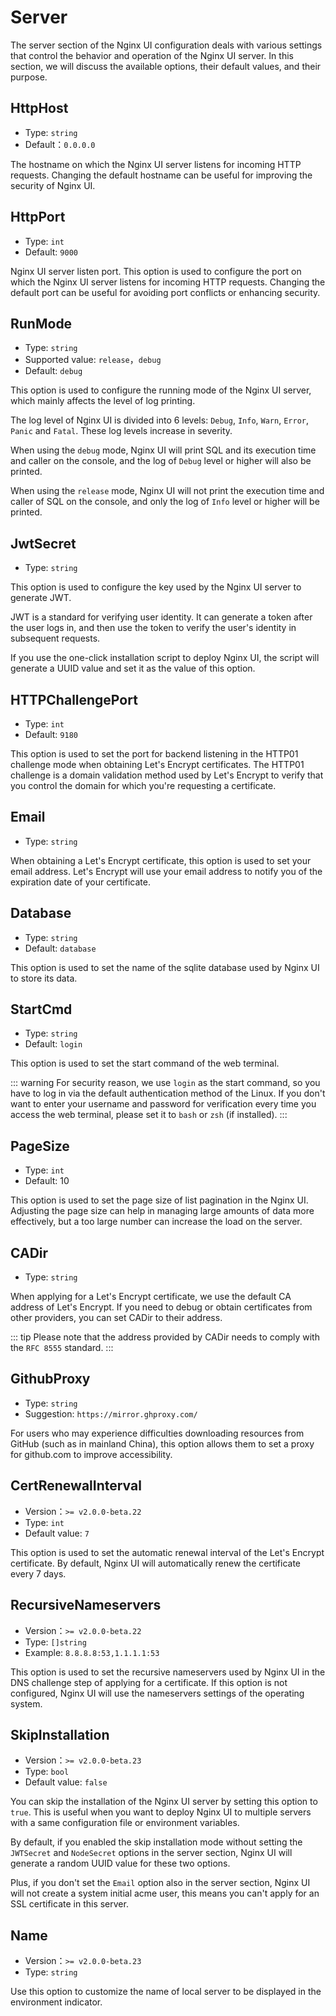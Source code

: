 # Server

The server section of the Nginx UI configuration deals with various settings that control the behavior and operation of
the Nginx UI server. In this section, we will discuss the available options, their default values, and their purpose.

## HttpHost
- Type: `string`
- Default：`0.0.0.0`

The hostname on which the Nginx UI server listens for incoming HTTP requests.
Changing the default hostname can be useful for improving the security of Nginx UI.

## HttpPort

- Type: `int`
- Default: `9000`

Nginx UI server listen port. This option is used to configure the port on which the Nginx UI server listens for incoming
HTTP requests. Changing the default port can be useful for avoiding port conflicts or enhancing security.

## RunMode

- Type: `string`
- Supported value: `release`，`debug`
- Default: `debug`

This option is used to configure the running mode of the Nginx UI server, which mainly affects the level of log printing.

The log level of Nginx UI is divided into 6 levels: `Debug`, `Info`, `Warn`, `Error`, `Panic` and `Fatal`. These log levels increase in severity.

When using the `debug` mode, Nginx UI will print SQL and its execution time and caller on the console, and the log of `Debug` level or higher will also be printed.

When using the `release` mode, Nginx UI will not print the execution time and caller of SQL on the console, and only the log of `Info` level or higher will be printed.

## JwtSecret
- Type: `string`

This option is used to configure the key used by the Nginx UI server to generate JWT.

JWT is a standard for verifying user identity. It can generate a token after the user logs in, and then use the token to verify the user's identity in subsequent requests.

If you use the one-click installation script to deploy Nginx UI, the script will generate a UUID value and set it as the value of this option.

## HTTPChallengePort

- Type: `int`
- Default: `9180`

This option is used to set the port for backend listening in the HTTP01 challenge mode when obtaining Let's Encrypt
certificates. The HTTP01 challenge is a domain validation method used by Let's Encrypt to verify that you control the
domain for which you're requesting a certificate.

## Email
- Type: `string`

When obtaining a Let's Encrypt certificate, this option is used to set your email address.
Let's Encrypt will use your email address to notify you of the expiration date of your certificate.

## Database

- Type: `string`
- Default: `database`

This option is used to set the name of the sqlite database used by Nginx UI to store its data.

## StartCmd

- Type: `string`
- Default: `login`

This option is used to set the start command of the web terminal.

::: warning
For security reason, we use `login` as the start command, so you have to log in via the default authentication method of
the Linux. If you don't want to enter your username and password for verification every time you access the web
terminal, please set it to `bash` or `zsh` (if installed).
:::

## PageSize

- Type: `int`
- Default: 10

This option is used to set the page size of list pagination in the Nginx UI. Adjusting the page size can help in
managing large amounts of data more effectively, but a too large number can increase the load on the server.

## CADir

- Type: `string`

When applying for a Let's Encrypt certificate, we use the default CA address of Let's Encrypt. If you need to debug or
obtain certificates from other providers, you can set CADir to their address.

::: tip
Please note that the address provided by
CADir needs to comply with the `RFC 8555` standard.
:::

## GithubProxy

- Type: `string`
- Suggestion: `https://mirror.ghproxy.com/`

For users who may experience difficulties downloading resources from GitHub (such as in mainland China), this option
allows them to set a proxy for github.com to improve accessibility.

## CertRenewalInterval

- Version：`>= v2.0.0-beta.22`
- Type: `int`
- Default value: `7`

This option is used to set the automatic renewal interval of the Let's Encrypt certificate.
By default, Nginx UI will automatically renew the certificate every 7 days.

## RecursiveNameservers

- Version：`>= v2.0.0-beta.22`
- Type: `[]string`
- Example: `8.8.8.8:53,1.1.1.1:53`

This option is used to set the recursive nameservers used by
Nginx UI in the DNS challenge step of applying for a certificate.
If this option is not configured, Nginx UI will use the nameservers settings of the operating system.

## SkipInstallation

- Version：`>= v2.0.0-beta.23`
- Type: `bool`
- Default value: `false`

You can skip the installation of the Nginx UI server by setting this option to `true`.
This is useful when you want to deploy Nginx UI to multiple servers with
a same configuration file or environment variables.

By default, if you enabled the skip installation mode without setting the `JWTSecret` and `NodeSecret` options
in the server section, Nginx UI will generate a random UUID value for these two options.

Plus, if you don't set the `Email` option also in the server section,
Nginx UI will not create a system initial acme user, this means you can't apply for an SSL certificate in this server.

## Name

- Version：`>= v2.0.0-beta.23`
- Type: `string`

Use this option to customize the name of local server to be displayed in the environment indicator.
